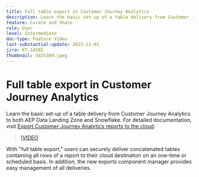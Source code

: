 ```yaml
---
title: Full table export in Customer Journey Analytics
description: Learn the basic set-up of a table delivery from Customer Journey Analytics to both AEP Data Landing Zone and Snowflake.
feature: Curate and Share
role: User
level: Intermediate
doc-type: Feature Video
last-substantial-update: 2023-11-01
jira: KT-14282
thumbnail: 3425389.jpeg
---
```


# Full table export in Customer Journey Analytics

Learn the basic set-up of a table delivery from Customer Journey Analytics to both AEP Data Landing Zone and Snowflake. For detailed documentation, visit [Export Customer Journey Analytics reports to the cloud](https://experienceleague.adobe.com/docs/analytics-platform/using/cja-workspace/export/export-cloud.html).

>[!VIDEO](https://video.tv.adobe.com/v/3425389/?learn=on)

With "full table export," users can securely deliver concatenated tables containing all rows of a report to their cloud destination on an one-time or scheduled basis.  In addition, the new exports component manager provides easy management of all deliveries.
